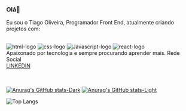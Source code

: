 

### Olá👋
Eu sou o Tiago Oliveira, Programador Front End, atualmente criando projetos com:

<br>
<div>
  <img src="https://img.shields.io/badge/HTML5-E34F26?style=for-the-badge&logo=html5&logoColor=white" alt="html-logo">
  <img src="https://img.shields.io/badge/CSS3-1572B6?style=for-the-badge&logo=css3&logoColor=white" alt="css-logo">
  <img src="https://img.shields.io/badge/JavaScript-F7DF1E?style=for-the-badge&logo=javascript&logoColor=black" alt="Javascript-logo">
  <img src="https://img.shields.io/badge/React-20232A?style=for-the-badge&logo=react&logoColor=61DAFB" alt="react-logo">
</div>
 Apaixonado por tecnologia e sempre procurando aprender mais.
Rede Social
<br>
<a href="https://www.linkedin.com/in/tiago-oliveira-488205168/">LINKEDIN </a>
<br>
<br>
<br>



[![Anurag's GitHub stats-Dark](https://github-readme-stats.vercel.app/api?username=tiagooliveira5347&show_icons=true&theme=dark#gh-dark-mode-only)](https://github.com/anuraghazra/github-readme-stats#gh-dark-mode-only)
[![Anurag's GitHub stats-Light](https://github-readme-stats.vercel.app/api?username=tiagooliveira5347&show_icons=true&theme=default#gh-light-mode-only)](https://github.com/anuraghazra/github-readme-stats#gh-light-mode-only)




![Top Langs](https://github-readme-stats.vercel.app/api/top-langs/?username=tiagooliveira5347&hide=javascript,html)
